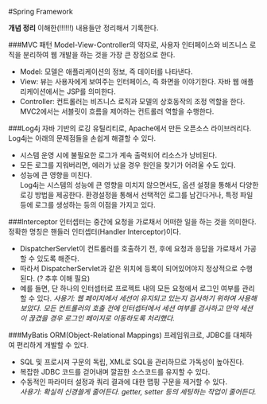 #Spring Framework

**개념 정리**
이해한(!!!!!!) 내용들만 정리해서 기록한다.

###MVC 패턴
Model-View-Controller의 약자로, 사용자 인터페이스와 비즈니스 로직을 분리하여 웹 개발을 하는 것을 가장 큰 장점으로 한다. 
* Model: 모델은 애플리케이션의 정보, 즉 데이터를 나타낸다.
* View: 뷰는 사용자에게 보여주는 인터페이스, 즉 화면을 이야기한다. 자바 웹 애플리케이션에서는 JSP를 의미한다.
* Controller: 컨트롤러는 비즈니스 로직과 모델의 상호동작의 조정 역할을 한다. MVC2에서는 서블릿이 흐름을 제어하는 컨트롤러 역할을 수행한다.

###Log4j
자바 기반의 로깅 유틸리티로, Apache에서 만든 오픈소스 라이브러리다. Log4j는 아래의 문제점들을 손쉽게 해결할 수 있다.
* 시스템 운영 시에 불필요한 로그가 계속 출력되어 리소스가 낭비된다.
* 모든 로그를 지워버리면, 에러가 났을 경우 원인을 찾기가 어려울 수도 있다.
* 성능에 큰 영향을 미친다.  
Log4j는 시스템의 성능에 큰 영향을 미치지 않으면서도, 옵션 설정을 통해서 다양한 로깅 방법을 제공한다. 환경설정을 통해서 선택적인 로그를 남긴다거나, 특정 파일 등에 로그를 생성하는 등의 이점을 가지고 있다.

###Interceptor
인터셉터는 중간에 요청을 가로채서 어떠한 일을 하는 것을 의미한다. 정확한 명칭은 핸들러 인터셉터(Handler Interceptor)이다. 
* DispatcherServlet이 컨트롤러를 호출하기 전, 후에 요청과 응답을 가로채서 가공할 수 있도록 해준다.
* 따라서 DispatcherServlet과 같은 위치에 등록이 되어있어야지 정상적으로 수행된다. (? 추후 이해 필요) 
* 예를 들면, 단 하나의 인터셉터로 프로젝트 내의 모든 요청에서 로그인 여부를 관리할 수 있다.
*사용기: 웹 페이지에서 세션이 유지되고 있는지 검사하기 위하여 사용해보았다. 모든 컨트롤러의 호출 전에 인터셉터에서 세션 여부를 검사하고 만약 세션이 끊겼을 경우 로그인 페이지로 이동하도록 처리했다.*

###MyBatis
ORM(Object-Relational Mappings) 프레임워크로, JDBC를 대체하여 편리하게 개발할 수 있다. 
* SQL 및 프로시져 구문의 독립, XML로 SQL을 관리하므로 가독성이 높아진다.
* 복잡한 JDBC 코드를 걷어내며 깔끔한 소스코드를 유지할 수 있다.
* 수동적인 파라미터 설정과 쿼리 결과에 대한 맵핑 구문을 제거할 수 있다.  
*사용기: 확실히 신경쓸게 줄어든다. getter, setter 등의 세팅하는 작업이 줄어든다.*
